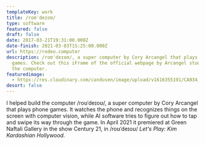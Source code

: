 ```yaml
---
templateKey: work
title: /roʊˈdeɪoʊ/
type: software
featured: false
draft: false
date: 2017-03-21T19:31:00.000Z
date-finish: 2021-03-03T15:25:00.000Z
url: https://rodeo.computer
description: /roʊˈdeɪoʊ/, a super computer by Cory Arcangel that plays phone
  games. Check out this iFrame of the official webpage by Arcangel studio about
  the computer.
featuredimage:
  - https://res.cloudinary.com/candusen/image/upload/v1616355191/CA034_a_kntph0.jpg
desort: false
---
```


I helped build the computer /roʊˈdeɪoʊ/, a super computer by Cory Arcangel that plays phone games. It watches the phone and recognizes things on the screen with computer vision, while  AI software tries to figure out how to tap and swipe its way through the game. In April 2021 it premiered at Green Naftali Gallery in the show Century 21, in /roʊˈdeɪoʊ/ *Let's Play: Kim Kardashian Hollywood.*